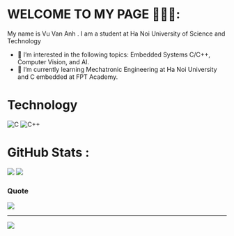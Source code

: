 # WELCOME TO MY PAGE 👋👋👋:
 My name is Vu Van Anh . I am a student at Ha Noi University of Science and Technology  
- 👀 I’m interested in the following topics: Embedded Systems C/C++, Computer Vision, and AI.
- 🌱 I’m currently learning Mechatronic Engineering at Ha Noi University and C embedded at FPT Academy.

# Technology
![C](https://img.shields.io/badge/c-%2300599C.svg?style=for-the-badge&logo=c&logoColor=white) ![C++](https://img.shields.io/badge/c++-%2300599C.svg?style=for-the-badge&logo=c%2B%2B&logoColor=white)
# GitHub Stats :
![](https://github-readme-stats.vercel.app/api?username=vvanh2102&theme=default&hide_border=false&include_all_commits=false&count_private=false)
![](https://github-readme-stats.vercel.app/api/top-langs/?username=vvanh2102&theme=default&hide_border=false&include_all_commits=false&count_private=false&layout=compact)

### Quote
![](https://quotes-github-readme.vercel.app/api?type=horizontal&theme=light)

---
[![](https://visitcount.itsvg.in/api?id=vvanh2102&icon=0&color=0)](https://visitcount.itsvg.in)
